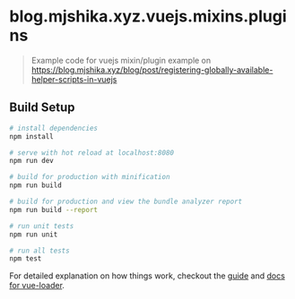 # blog.mjshika.xyz.vuejs.mixins.plugins

> Example code for vuejs mixin/plugin example on https://blog.mjshika.xyz/blog/post/registering-globally-available-helper-scripts-in-vuejs

## Build Setup

``` bash
# install dependencies
npm install

# serve with hot reload at localhost:8080
npm run dev

# build for production with minification
npm run build

# build for production and view the bundle analyzer report
npm run build --report

# run unit tests
npm run unit

# run all tests
npm test
```

For detailed explanation on how things work, checkout the [guide](http://vuejs-templates.github.io/webpack/) and [docs for vue-loader](http://vuejs.github.io/vue-loader).
